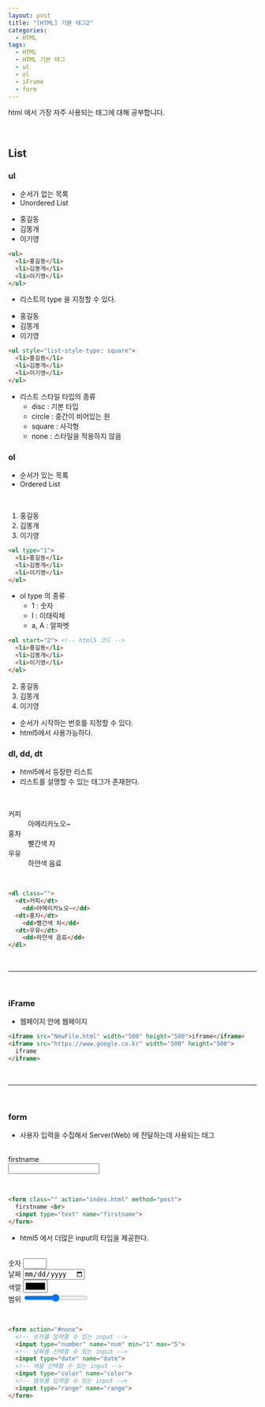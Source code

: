 ```yaml
---
layout: post
title: "[HTML] 기본 태그2"
categories:
  - HTML
tags:
  - HTML
  - HTML 기본 태그
  - ul
  - ol
  - iFrame
  - form
---
```



html 에서 가장 자주 사용되는 태그에 대해 공부합니다.

<br>


## List

### ul

- 순서가 없는 목록
- Unordered List

<div class="example">
  <ul>
    <li>홍길동</li>
    <li>김똥개</li>
    <li>이기영</li>
  </ul>
<div>

```html
<ul>
  <li>홍길동</li>
  <li>김똥개</li>
  <li>이기영</li>
</ul>
```

- 리스트의 type 을 지정할 수 있다.

<div class="example">
  <ul style="list-style-type: square">
    <li>홍길동</li>
    <li>김똥개</li>
    <li>이기영</li>
  </ul>
</div>

```html
<ul style="list-style-type: square">
  <li>홍길동</li>
  <li>김똥개</li>
  <li>이기영</li>
</ul>
```

- 리스트 스타일 타입의 종류
  - disc : 기본 타입
  - circle : 중간이 비어있는 원
  - square : 사각형
  - none : 스타일을 적용하지 않음


### ol

- 순서가 있는 목록
- Ordered List

<br>

<div class="example">
  <ol type="1">
    <li>홍길동</li>
    <li>김똥개</li>
    <li>이기영</li>
  </ol>
</div>

```html
<ol type="1">
  <li>홍길동</li>
  <li>김똥개</li>
  <li>이기영</li>
</ol>
```

- ol type 의 종류
  - 1 : 숫자
  - I : 이태릭체
  - a, A : 알파벳



```html
<ol start="2"> <!-- html5 코드 -->
  <li>홍길동</li>
  <li>김똥개</li>
  <li>이기영</li>
</ol>
```

<div class="example">
  <ol start="2"> <!-- html5 코드 -->
    <li>홍길동</li>
    <li>김똥개</li>
    <li>이기영</li>
  </ol>
</div>

- 순서가 시작하는 번호를 지정할 수 있다.
- html5에서 사용가능하다.



### dl, dd, dt

- html5에서 등장한 리스트
- 리스트를 설명할 수 있는 태그가 존재한다.

<br>

<div class="example">
  <dl class="">
    <dt>커피</dt>
      <dd>아메리카노오~</dd>
    <dt>홍차</dt>
      <dd>빨간색 차</dd>
    <dt>우유</dt>
      <dd>하얀색 음료</dd>
  </dl>
</div>

<br>


```html
<dl class="">
  <dt>커피</dt>
    <dd>아메리카노오~</dd>
  <dt>홍차</dt>
    <dd>빨간색 차</dd>
  <dt>우유</dt>
    <dd>하얀색 음료</dd>
</dl>
```


<br>

---

<br>



### iFrame

- 웹페이지 안에 웹페이지

```html
<iframe src="NewFile.html" width="500" height="500">iframe</iframe>
<iframe src="https://www.google.co.kr" width="500" height="500">
  iframe
</iframe>
```


<br>

---

<br>


### form

- 사용자 입력을 수집해서 Server(Web) 에 전달하는데 사용되는 태그

<br>

<div class="example">
  <form class="" action="index.html" method="post">
    firstname <br>
    <input type="text" name="firstname">
  </form>
</div>

<br>

```html
<form class="" action="index.html" method="post">
  firstname <br>
  <input type="text" name="firstname">
</form>
```

- html5 에서 더많은 input의 타입을 제공한다.

<br>
<div class="example">
  <form action="#none">
    <!-- 숫자를 입력할 수 있는 input -->
    숫자 <input type="number" name="num" min="1" max="5"><br>
    <!-- 날짜를 선택할 수 있는 input -->
    날짜 <input type="date" name="date"><br>
    <!-- 색을 선택할 수 있는 input -->
    색깔 <input type="color" name="color"><br>
    <!-- 범위를 입력할 수 있는 input -->
    범위 <input type="range" name="range"><br>
  </form>
</div>

<br>

```html
<form action="#none">
  <!-- 숫자를 입력할 수 있는 input -->
  <input type="number" name="num" min="1" max="5">
  <!-- 날짜를 선택할 수 있는 input -->
  <input type="date" name="date">
  <!-- 색을 선택할 수 있는 input -->
  <input type="color" name="color">
  <!-- 범위를 입력할 수 있는 input -->
  <input type="range" name="range">
</form>
```
